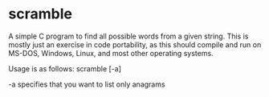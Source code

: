 # scramble
A simple C program to find all possible words from a given string. This is mostly just an exercise in code portability, as this should compile and run on MS-DOS, Windows, Linux, and most other operating systems.

Usage is as follows:
scramble [-a] <letters>

-a     specifies that you want to list only anagrams
